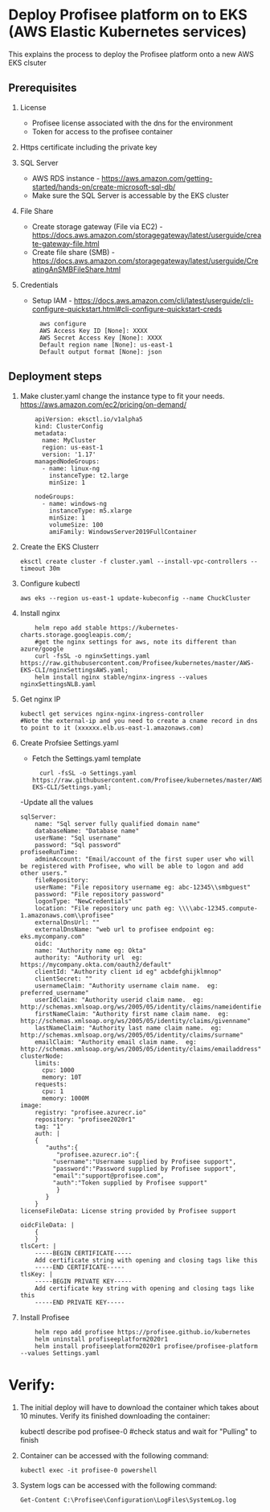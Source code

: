 # Deploy Profisee platform on to EKS (AWS Elastic Kubernetes services)

This explains the process to deploy the Profisee platform onto a new AWS EKS clsuter

## Prerequisites

1.  License
    - Profisee license associated with the dns for the environment
    - Token for access to the profisee container

2.  Https certificate including the private key

3.  SQL Server
    - AWS RDS instance - https://aws.amazon.com/getting-started/hands-on/create-microsoft-sql-db/
    - Make sure the SQL Server is accessable by the EKS cluster

4.  File Share
    - Create storage gateway (File via EC2) - https://docs.aws.amazon.com/storagegateway/latest/userguide/create-gateway-file.html
    - Create file share (SMB) - https://docs.aws.amazon.com/storagegateway/latest/userguide/CreatingAnSMBFileShare.html
    
5.  Credentials
    - Setup IAM - https://docs.aws.amazon.com/cli/latest/userguide/cli-configure-quickstart.html#cli-configure-quickstart-creds
    
		    aws configure
		    AWS Access Key ID [None]: XXXX
		    AWS Secret Access Key [None]: XXXX
		    Default region name [None]: us-east-1
		    Default output format [None]: json
      

## Deployment steps

1.  Make cluster.yaml change the instance type to fit your needs.  https://aws.amazon.com/ec2/pricing/on-demand/

            apiVersion: eksctl.io/v1alpha5
            kind: ClusterConfig
            metadata:
              name: MyCluster
              region: us-east-1
              version: '1.17'  
            managedNodeGroups:
              - name: linux-ng
                instanceType: t2.large
                minSize: 1

            nodeGroups:
              - name: windows-ng
                instanceType: m5.xlarge
                minSize: 1
                volumeSize: 100
                amiFamily: WindowsServer2019FullContainer
    
2.  Create the EKS Clusterr
    
        eksctl create cluster -f cluster.yaml --install-vpc-controllers --timeout 30m

3.  Configure kubectl
    
        aws eks --region us-east-1 update-kubeconfig --name ChuckCluster

3.  Install nginx

            helm repo add stable https://kubernetes-charts.storage.googleapis.com/;
            #get the nginx settings for aws, note its different than azure/google
            curl -fsSL -o nginxSettings.yaml https://raw.githubusercontent.com/Profisee/kubernetes/master/AWS-EKS-CLI/nginxSettingsAWS.yaml;
            helm install nginx stable/nginx-ingress --values nginxSettingsNLB.yaml
    
3.  Get nginx IP
    
        kubectl get services nginx-nginx-ingress-controller
        #Note the external-ip and you need to create a cname record in dns to point to it (xxxxxx.elb.us-east-1.amazonaws.com)

4.  Create Profsiee Settings.yaml
    - Fetch the Settings.yaml template
      
            curl -fsSL -o Settings.yaml https://raw.githubusercontent.com/Profisee/kubernetes/master/AWS-EKS-CLI/Settings.yaml;
    -Update all the values
    
		sqlServer: 
		    name: "Sql server fully qualified domain name"
		    databaseName: "Database name"
		    userName: "Sql username"
		    password: "Sql password"
		profiseeRunTime:
		    adminAccount: "Email/account of the first super user who will be registered with Profisee, who will be able to logon and add other users."
		    fileRepository:
			userName: "File repository username eg: abc-12345\\smbguest"
			password: "File repository password"
			logonType: "NewCredentials"
			location: "File repository unc path eg: \\\\abc-12345.compute-1.amazonaws.com\\profisee"
		    externalDnsUrl: ""
		    externalDnsName: "web url to profisee endpoint eg: eks.mycompany.com"
		    oidc:
			name: "Authority name eg: Okta"
			authority: "Authority url  eg: https://mycompany.okta.com/oauth2/default"
			clientId: "Authority client id eg" acbdefghijklmnop"
			clientSecret: ""
			usernameClaim: "Authority username claim name.  eg: preferred_username"
			userIdClaim: "Authority userid claim name.  eg: http://schemas.xmlsoap.org/ws/2005/05/identity/claims/nameidentifier"
			firstNameClaim: "Authority first name claim name.  eg: http://schemas.xmlsoap.org/ws/2005/05/identity/claims/givenname"
			lastNameClaim: "Authority last name claim name.  eg: http://schemas.xmlsoap.org/ws/2005/05/identity/claims/surname"
			emailClaim: "Authority email claim name.  eg: http://schemas.xmlsoap.org/ws/2005/05/identity/claims/emailaddress"
		clusterNode:
		    limits:
		      cpu: 1000
		      memory: 10T
		    requests:
		      cpu: 1
		      memory: 1000M        
		image:
		    registry: "profisee.azurecr.io"
		    repository: "profisee2020r1"
		    tag: "1"
		    auth: |
			{
			   "auths":{
			      "profisee.azurecr.io":{
				 "username":"Username supplied by Profisee support",
				 "password":"Password supplied by Profisee support",
				 "email":"support@profisee.com",
				 "auth":"Token supplied by Profisee support"
			      }
			   }
			}
		licenseFileData: License string provided by Profisee support

		oidcFileData: |
		    {      
		    }
		tlsCert: |
		    -----BEGIN CERTIFICATE-----
		    Add certificate string with opening and closing tags like this
		    -----END CERTIFICATE-----
		tlsKey: |
		    -----BEGIN PRIVATE KEY-----
		    Add certificate key string with opening and closing tags like this
		    -----END PRIVATE KEY-----

5.  Install Profisee

            helm repo add profisee https://profisee.github.io/kubernetes
            helm uninstall profiseeplatform2020r1
            helm install profiseeplatform2020r1 profisee/profisee-platform --values Settings.yaml
            
# Verify:

1.  The initial deploy will have to download the container which takes about 10 minutes.  Verify its finished downloading the container:

	kubectl describe pod profisee-0 #check status and wait for "Pulling" to finish

1.  Container can be accessed with the following command:
    
        kubectl exec -it profisee-0 powershell

2.  System logs can be accessed with the following command:
    
        Get-Content C:\Profisee\Configuration\LogFiles\SystemLog.log
	


